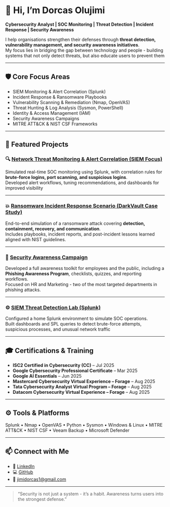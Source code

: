 # 👋 Hi, I’m Dorcas Olujimi  

**Cybersecurity Analyst | SOC Monitoring | Threat Detection | Incident Response | Security Awareness**

I help organisations strengthen their defenses through **threat detection, vulnerability management, and security awareness initiatives**.  
My focus lies in bridging the gap between technology and people - building systems that not only detect threats, but also educate users to prevent them

---

## 🛡️ Core Focus Areas
- SIEM Monitoring & Alert Correlation (Splunk)
- Incident Response & Ransomware Playbooks
- Vulnerability Scanning & Remediation (Nmap, OpenVAS)
- Threat Hunting & Log Analysis (Sysmon, PowerShell)
- Identity & Access Management (IAM)
- Security Awareness Campaigns
- MITRE ATT&CK & NIST CSF Frameworks

---

## 📂 Featured Projects

### 🔍 [Network Threat Monitoring & Alert Correlation (SIEM Focus)](https://github.com/jimidorcas/network-threat-monitoring)
Simulated real-time SOC monitoring using Splunk, with correlation rules for **brute-force logins, port scanning, and suspicious logins**.  
Developed alert workflows, tuning recommendations, and dashboards for improved visibility

---

### 💥 [Ransomware Incident Response Scenario (DarkVault Case Study)](https://github.com/jimidorcas/ransomware-incident-response)
End-to-end simulation of a ransomware attack covering **detection, containment, recovery, and communication**.  
Includes playbooks, incident reports, and post-incident lessons learned aligned with NIST guidelines.

---

### 🧠 [Security Awareness Campaign](https://github.com/jimidorcas/security-awareness-campaign)
Developed a full awareness toolkit for employees and the public, including a **Phishing Awareness Program**, checklists, quizzes, and reporting workflows.  
Focused on HR and Marketing - two of the most targeted departments in phishing attacks.

---

### ⚙️ [SIEM Threat Detection Lab (Splunk)](https://github.com/jimidorcas/siem-monitoring-lab)
Configured a home Splunk environment to simulate SOC operations.  
Built dashboards and SPL queries to detect brute-force attempts, suspicious processes, and unusual network traffic

---

## 🎓 Certifications & Training
- **ISC2 Certified in Cybersecurity (CC)** – Jul 2025  
- **Google Cybersecurity Professional Certificate** – Mar 2025  
- **Google AI Essentials** – Jun 2025  
- **Mastercard Cybersecurity Virtual Experience – Forage** – Aug 2025  
- **Tata Cybersecurity Analyst Virtual Program – Forage** – Aug 2025  
- **Datacom Cybersecurity Virtual Experience – Forage** – Aug 2025  

---

## ⚙️ Tools & Platforms
Splunk • Nmap • OpenVAS • Python • Sysmon • Windows & Linux • MITRE ATT&CK • NIST CSF • Veeam Backup • Microsoft Defender  

---

## 📫 Connect with Me
- 💼 [LinkedIn](https://www.linkedin.com/in/dorcas-o-3028b29a/)  
- 💻 [GitHub](https://github.com/jimidorcas)  
- 📧 jimidorcas1@gmail.com  

---

> “Security is not just a system - it’s a habit. Awareness turns users into the strongest defense.”
